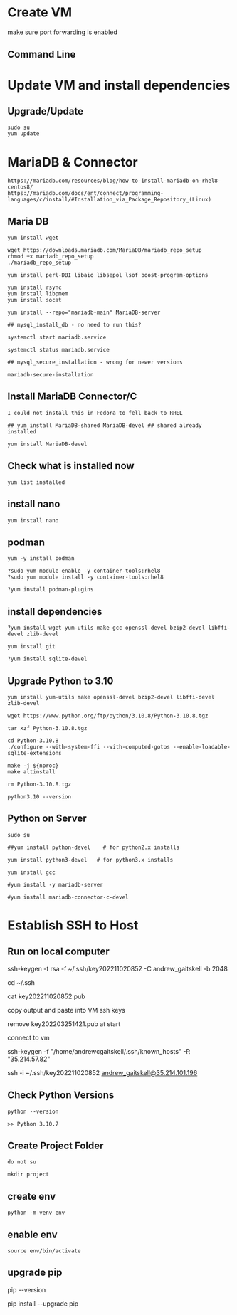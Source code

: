 # Create VM

make sure port forwarding is enabled

## Command Line

# Update VM and install dependencies

## Upgrade/Update

    sudo su
    yum update

# MariaDB & Connector

    https://mariadb.com/resources/blog/how-to-install-mariadb-on-rhel8-centos8/
    https://mariadb.com/docs/ent/connect/programming-languages/c/install/#Installation_via_Package_Repository_(Linux)

## Maria DB

    yum install wget

    wget https://downloads.mariadb.com/MariaDB/mariadb_repo_setup
    chmod +x mariadb_repo_setup
    ./mariadb_repo_setup

    yum install perl-DBI libaio libsepol lsof boost-program-options
    
    yum install rsync
    yum install libpmem
    yum install socat
    
    yum install --repo="mariadb-main" MariaDB-server
    
    ## mysql_install_db - no need to run this?
    
    systemctl start mariadb.service
    
    systemctl status mariadb.service
    
    ## mysql_secure_installation - wrong for newer versions
    
    mariadb-secure-installation
    
    
## Install MariaDB Connector/C
    
    I could not install this in Fedora to fell back to RHEL

    ## yum install MariaDB-shared MariaDB-devel ## shared already installed
    
    yum install MariaDB-devel

## Check what is installed now

    yum list installed

## install nano

    yum install nano

## podman

    yum -y install podman

    ?sudo yum module enable -y container-tools:rhel8
    ?sudo yum module install -y container-tools:rhel8
    
    ?yum install podman-plugins

## install dependencies

    ?yum install wget yum-utils make gcc openssl-devel bzip2-devel libffi-devel zlib-devel 

    yum install git
    
    ?yum install sqlite-devel

## Upgrade Python to 3.10

    yum install yum-utils make openssl-devel bzip2-devel libffi-devel zlib-devel

    wget https://www.python.org/ftp/python/3.10.8/Python-3.10.8.tgz 

    tar xzf Python-3.10.8.tgz 

    cd Python-3.10.8 
    ./configure --with-system-ffi --with-computed-gotos --enable-loadable-sqlite-extensions 

    make -j ${nproc} 
    make altinstall

    rm Python-3.10.8.tgz

    python3.10 --version


## Python on Server
    
    sudo su
    
    ##yum install python-devel    # for python2.x installs
    
    yum install python3-devel   # for python3.x installs
    
    yum install gcc

    #yum install -y mariadb-server
    
    #yum install mariadb-connector-c-devel


# Establish SSH to Host

## Run on local computer

ssh-keygen -t rsa -f ~/.ssh/key202211020852 -C andrew_gaitskell -b 2048

cd ~/.ssh

cat key202211020852.pub

copy output and paste into VM ssh keys

remove key202203251421.pub at start

connect to vm

ssh-keygen -f "/home/andrewcgaitskell/.ssh/known_hosts" -R "35.214.57.82"

ssh -i ~/.ssh/key202211020852 andrew_gaitskell@35.214.101.196

## Check Python Versions

    python --version

    >> Python 3.10.7

## Create Project Folder

    do not su

    mkdir project

## create env

    python -m venv env

## enable env

    source env/bin/activate
    
## upgrade pip

   pip --version
   
   pip install --upgrade pip
